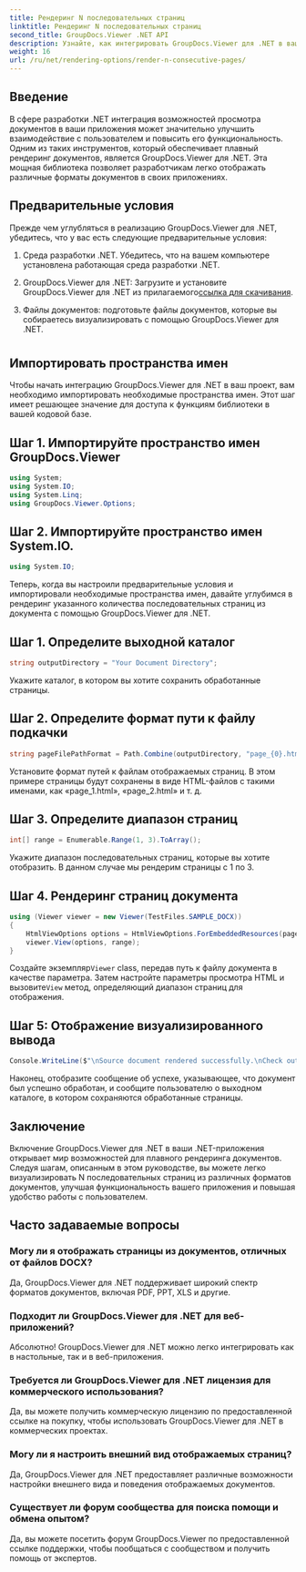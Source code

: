 ```yaml
---
title: Рендеринг N последовательных страниц
linktitle: Рендеринг N последовательных страниц
second_title: GroupDocs.Viewer .NET API
description: Узнайте, как интегрировать GroupDocs.Viewer для .NET в ваши приложения, чтобы без труда отображать документы, состоящие из N последовательных страниц.
weight: 16
url: /ru/net/rendering-options/render-n-consecutive-pages/
---
```

## Введение
В сфере разработки .NET интеграция возможностей просмотра документов в ваши приложения может значительно улучшить взаимодействие с пользователем и повысить его функциональность. Одним из таких инструментов, который обеспечивает плавный рендеринг документов, является GroupDocs.Viewer для .NET. Эта мощная библиотека позволяет разработчикам легко отображать различные форматы документов в своих приложениях.
## Предварительные условия
Прежде чем углубляться в реализацию GroupDocs.Viewer для .NET, убедитесь, что у вас есть следующие предварительные условия:
1. Среда разработки .NET. Убедитесь, что на вашем компьютере установлена работающая среда разработки .NET.
  
2.  GroupDocs.Viewer для .NET: Загрузите и установите GroupDocs.Viewer для .NET из прилагаемого[ссылка для скачивания](https://releases.groupdocs.com/viewer/net/).
3. Файлы документов: подготовьте файлы документов, которые вы собираетесь визуализировать с помощью GroupDocs.Viewer для .NET.
#
## Импортировать пространства имен
Чтобы начать интеграцию GroupDocs.Viewer для .NET в ваш проект, вам необходимо импортировать необходимые пространства имен. Этот шаг имеет решающее значение для доступа к функциям библиотеки в вашей кодовой базе.
## Шаг 1. Импортируйте пространство имен GroupDocs.Viewer
```csharp
using System;
using System.IO;
using System.Linq;
using GroupDocs.Viewer.Options;
```
## Шаг 2. Импортируйте пространство имен System.IO.
```csharp
using System.IO;
```

Теперь, когда вы настроили предварительные условия и импортировали необходимые пространства имен, давайте углубимся в рендеринг указанного количества последовательных страниц из документа с помощью GroupDocs.Viewer для .NET.
## Шаг 1. Определите выходной каталог
```csharp
string outputDirectory = "Your Document Directory";
```
Укажите каталог, в котором вы хотите сохранить обработанные страницы.
## Шаг 2. Определите формат пути к файлу подкачки
```csharp
string pageFilePathFormat = Path.Combine(outputDirectory, "page_{0}.html");
```
Установите формат путей к файлам отображаемых страниц. В этом примере страницы будут сохранены в виде HTML-файлов с такими именами, как «page_1.html», «page_2.html» и т. д.
## Шаг 3. Определите диапазон страниц
```csharp
int[] range = Enumerable.Range(1, 3).ToArray();
```
Укажите диапазон последовательных страниц, которые вы хотите отобразить. В данном случае мы рендерим страницы с 1 по 3.
## Шаг 4. Рендеринг страниц документа
```csharp
using (Viewer viewer = new Viewer(TestFiles.SAMPLE_DOCX))
{
    HtmlViewOptions options = HtmlViewOptions.ForEmbeddedResources(pageFilePathFormat);
    viewer.View(options, range);
}
```
 Создайте экземпляр`Viewer` class, передав путь к файлу документа в качестве параметра. Затем настройте параметры просмотра HTML и вызовите`View` метод, определяющий диапазон страниц для отображения.
## Шаг 5: Отображение визуализированного вывода
```csharp
Console.WriteLine($"\nSource document rendered successfully.\nCheck output in {outputDirectory}.");
```
Наконец, отобразите сообщение об успехе, указывающее, что документ был успешно обработан, и сообщите пользователю о выходном каталоге, в котором сохраняются обработанные страницы.

## Заключение
Включение GroupDocs.Viewer для .NET в ваши .NET-приложения открывает мир возможностей для плавного рендеринга документов. Следуя шагам, описанным в этом руководстве, вы можете легко визуализировать N последовательных страниц из различных форматов документов, улучшая функциональность вашего приложения и повышая удобство работы с пользователем.
## Часто задаваемые вопросы
### Могу ли я отображать страницы из документов, отличных от файлов DOCX?
Да, GroupDocs.Viewer для .NET поддерживает широкий спектр форматов документов, включая PDF, PPT, XLS и другие.
### Подходит ли GroupDocs.Viewer для .NET для веб-приложений?
Абсолютно! GroupDocs.Viewer для .NET можно легко интегрировать как в настольные, так и в веб-приложения.
### Требуется ли GroupDocs.Viewer для .NET лицензия для коммерческого использования?
Да, вы можете получить коммерческую лицензию по предоставленной ссылке на покупку, чтобы использовать GroupDocs.Viewer для .NET в коммерческих проектах.
### Могу ли я настроить внешний вид отображаемых страниц?
Да, GroupDocs.Viewer для .NET предоставляет различные возможности настройки внешнего вида и поведения отображаемых документов.
### Существует ли форум сообщества для поиска помощи и обмена опытом?
Да, вы можете посетить форум GroupDocs.Viewer по предоставленной ссылке поддержки, чтобы пообщаться с сообществом и получить помощь от экспертов.
